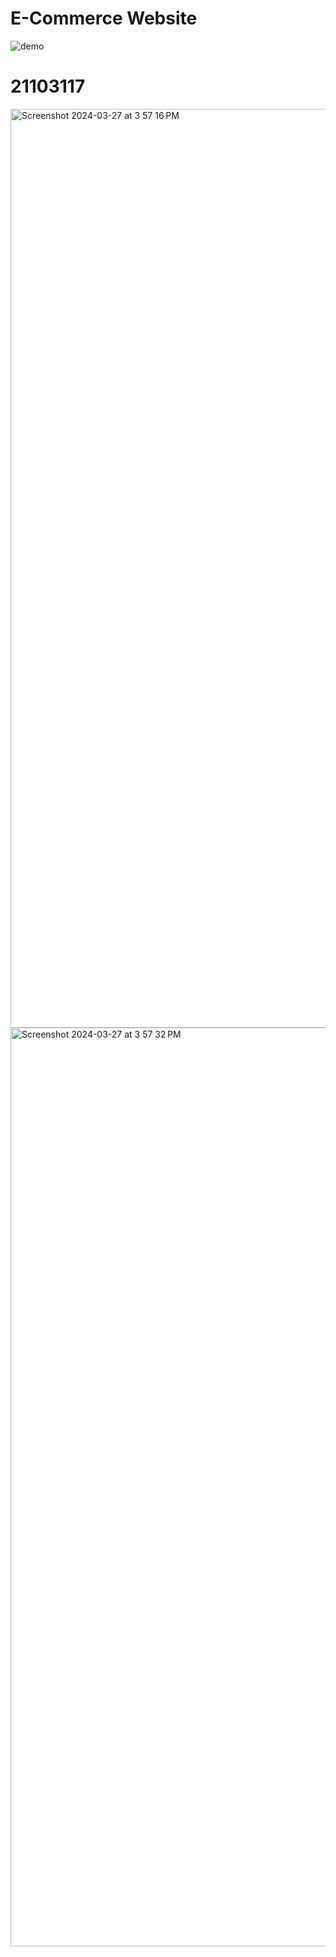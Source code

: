 E-Commerce Website
===


![demo](ecommerce.gif)
# 21103117
<img width="1470" alt="Screenshot 2024-03-27 at 3 57 16 PM" src="https://github.com/vaidik07/21103117/assets/110062522/d8544285-ab1d-4af4-936f-6347303c1a78">
<img width="1470" alt="Screenshot 2024-03-27 at 3 57 32 PM" src="https://github.com/vaidik07/21103117/assets/110062522/4386af71-fddc-478a-a14f-6e5220574a55">
